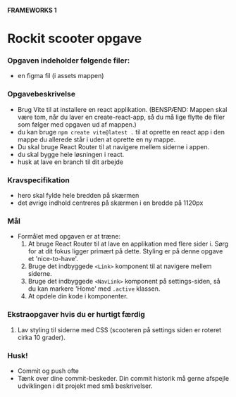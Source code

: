 **FRAMEWORKS 1**

# Rockit scooter opgave
### **Opgaven indeholder følgende filer:**
- en figma fil (i assets mappen)

### **Opgavebeskrivelse**
- Brug Vite til at installere en react applikation.
  (BENSPÆND: Mappen skal være tom, når du laver en create-react-app, så du må lige flytte de filer som følger med opgaven ud af mappen.)
- du kan bruge `npm create vite@latest .` til at oprette en react app i den mappe du allerede står i uden at oprette en ny mappe.
- Du skal bruge React Router til at navigere mellem siderne i appen.
- du skal bygge hele løsningen i react.
- husk at lave en branch til dit arbejde

### **Kravspecifikation**
- hero skal fylde hele bredden på skærmen
- det øvrige indhold centreres på skærmen i en bredde på 1120px

### **Mål**
- Formålet med opgaven er at træne:
  1. At bruge React Router til at lave en applikation med flere sider i. Sørg for at dit fokus ligger primært på dette. Styling er på denne opgave et 'nice-to-have'.
  2. Bruge det indbyggede `<Link>` komponent til at navigere mellem siderne.
  3. Bruge det indbyggede `<NavLink>` komponent på settings-siden, så du kan markere 'Home' med `.active` klassen. 
  4. At opdele din kode i komponenter.
  
### **Ekstraopgaver hvis du er hurtigt færdig**
  1. Lav styling til siderne med CSS (scooteren på settings siden er roteret cirka 10 grader). 

### **Husk!**
- Commit og push ofte
- Tænk over dine commit-beskeder. Din commit historik må gerne afspejle udviklingen i dit projekt med små beskrivelser. 

